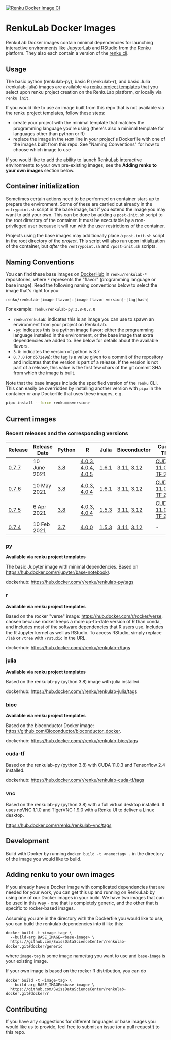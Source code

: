 [![Renku Docker Image CI](https://github.com/SwissDataScienceCenter/renkulab-docker/workflows/Renku%20Docker%20Image%20CI/badge.svg)](https://github.com/SwissDataScienceCenter/renkulab-docker/actions?query=workflow%3A%22Renku+Docker+Image+CI%22)

# RenkuLab Docker Images

RenkuLab Docker images contain minimal dependencies for launching interactive
environments like JupyterLab and RStudio from the Renku platform. They also each
contain a version of the [renku cli](https://github.com/SwissDataScienceCenter/renku-python).

## Usage

The basic python (renkulab-py), basic R (renkulab-r), and basic Julia (renkulab-julia)
images are available via
[renku project templates](https://github.com/SwissDataScienceCenter/renku-project-template)
that you select upon renku project creation on the RenkuLab platform, or locally
via `renku init`.

If you would like to use an image built from this repo that is
not available via the renku project templates, follow these steps:

* create your project with the minimal template that matches the programming
  language you're using (there's also a minimal template for languages other than
  python or R)
* replace the image in the `FROM` line in your project's Dockerfile with one of
  the images built from this repo. See "Naming Conventions" for how to choose
  which image to use

If you would like to add the ability to launch RenkuLab interactive environments
to your own pre-existing images, see the **Adding renku to your own images** section
below.


## Container initialization

Sometimes certain actions need to be performed on container start-up to prepare
the environment. Some of these are carried out already in the `entrypoint.sh`
script in the base image, but if you extend the image you may want to add your
own. This can be done by adding a `post-init.sh` script to the root directory of
the container. It must be executable by a non-privileged user because it will
run with the user restrictions of the container.

Projects using the base images may additionally place a `post-init.sh` script in
the root directory of the _project_. This script will also run upon initialization
of the container, but _after_ the `/entrypoint.sh` and `/post-init.sh` scripts.


## Naming Conventions

You can find these base images on
[DockerHub](https://hub.docker.com/search?q=renku%2Frenkulab-&type=image) in
`renku/renkulab-*` repositories, where `*` represents the "flavor" (programming
language or base image). Read the following naming conventions below to select
the image that's right for you:

`renku/renkulab-[image flavor]:[image flavor version]-[tag|hash]`

For example:
`renku/renkulab-py:3.8-0.7.0`

* `renku/renkulab`: indicates this is an image you can use to spawn an environment
  from your project on RenkuLab.
* `-py`: indicates this is a python image flavor; either the programming language
  installed in the environment, or the base image that extra dependencies are added to.
  See below for details about the available flavors.
* `3.8`: indicates the version of python is 3.7
* `0.7.0` (or `d572e9a`): the tag is a value given to a commit of the repository
  and indicates that the version is part of a release. If the version is not part of
  a release, this value is the first few chars of the git commit SHA from which the
  image is built.

Note that the base images include the specified version of the `renku` CLI.
This can easily be overridden by installing another version with `pipx` in the container
or any Dockerfile that uses these images, e.g.

```bash
pipx install --force renku==<version>
```

## Current images

### Recent releases and the corresponding versions

| Release | Release Date | Python | R            | Julia | Bioconductor | Cuda TF |
|---------|--------------|--------|--------------|-------|--------------|---------|
| [0.7.7](https://github.com/SwissDataScienceCenter/renkulab-docker/releases/tag/0.7.7) | 10 June 2021 | [3.8](https://hub.docker.com/r/renku/renkulab-py/tags?page=1&ordering=last_updated&name=0.7.7)    | [4.0.3](https://hub.docker.com/r/renku/renkulab-r/tags?page=1&ordering=last_updated&name=4.0.3-0.7.7), [4.0.4](https://hub.docker.com/r/renku/renkulab-r/tags?page=1&ordering=last_updated&name=4.0.4-0.7.7), [4.0.5](https://hub.docker.com/r/renku/renkulab-r/tags?page=1&ordering=last_updated&name=4.0.5-0.7.7) | [1.6.1](https://hub.docker.com/r/renku/renkulab-julia/tags?page=1&ordering=last_updated&name=1.6.1-0.7.7) | [3.11](https://hub.docker.com/r/renku/renkulab-bioc/tags?page=1&ordering=last_updated&name=RELEASE_3_11-0.7.7), [3.12](https://hub.docker.com/r/renku/renkulab-bioc/tags?page=1&ordering=last_updated&name=RELEASE_3_12-0.7.7)   |  [CUDA 11.0.3, TF 2.4](https://hub.docker.com/r/renku/renkulab-cuda-tf/tags?page=1&ordering=last_updated&name=0.7.7)                 |
| [0.7.6](https://github.com/SwissDataScienceCenter/renkulab-docker/releases/tag/0.7.6) | 10 May 2021 | [3.8](https://hub.docker.com/r/renku/renkulab-py/tags?page=1&ordering=last_updated&name=0.7.6)    | [4.0.3](https://hub.docker.com/r/renku/renkulab-r/tags?page=1&ordering=last_updated&name=4.0.3-0.7.6), [4.0.4](https://hub.docker.com/r/renku/renkulab-r/tags?page=1&ordering=last_updated&name=4.0.4-0.7.6) | [1.6.1](https://hub.docker.com/r/renku/renkulab-julia/tags?page=1&ordering=last_updated&name=1.6.1-0.7.6) | [3.11](https://hub.docker.com/r/renku/renkulab-bioc/tags?page=1&ordering=last_updated&name=RELEASE_3_11-0.7.6), [3.12](https://hub.docker.com/r/renku/renkulab-bioc/tags?page=1&ordering=last_updated&name=RELEASE_3_12-0.7.6)   |  [CUDA 11.0.3, TF 2.4](https://hub.docker.com/r/renku/renkulab-cuda-tf/tags?page=1&ordering=last_updated&name=0.7.6)                 |
| [0.7.5](https://github.com/SwissDataScienceCenter/renkulab-docker/releases/tag/0.7.5) | 6 Apr 2021  | [3.8](https://hub.docker.com/r/renku/renkulab-py/tags?page=1&ordering=last_updated&name=0.7.5)    | [4.0.3](https://hub.docker.com/r/renku/renkulab-r/tags?page=1&ordering=last_updated&name=4.0.3-0.7.5), [4.0.4](https://hub.docker.com/r/renku/renkulab-r/tags?page=1&ordering=last_updated&name=4.0.4-0.7.5) | [1.5.3](https://hub.docker.com/r/renku/renkulab-julia/tags?page=1&ordering=last_updated&name=1.5.3-0.7.5) | [3.11](https://hub.docker.com/r/renku/renkulab-bioc/tags?page=1&ordering=last_updated&name=RELEASE_3_11-0.7.5), [3.12](https://hub.docker.com/r/renku/renkulab-bioc/tags?page=1&ordering=last_updated&name=RELEASE_3_12-0.7.5)   | [CUDA 11.0.3, TF 2.4](https://hub.docker.com/r/renku/renkulab-cuda-tf/tags?page=1&ordering=last_updated&name=0.7.5)    |
| [0.7.4](https://github.com/SwissDataScienceCenter/renkulab-docker/releases/tag/0.7.4) | 10 Feb 2021 | [3.7](https://hub.docker.com/r/renku/renkulab-py/tags?page=1&ordering=last_updated&name=0.7.4)    | [4.0.0](https://hub.docker.com/r/renku/renkulab-r/tags?page=1&ordering=last_updated&name=4.0.0-0.7.4)        | [1.5.3](https://hub.docker.com/r/renku/renkulab-julia/tags?page=1&ordering=last_updated&name=1.5.3-0.7.4) | [3.11](https://hub.docker.com/r/renku/renkulab-bioc/tags?page=1&ordering=last_updated&name=RELEASE_3_11-0.7.4), [3.12](https://hub.docker.com/r/renku/renkulab-bioc/tags?page=1&ordering=last_updated&name=RELEASE_3_12-0.7.4)   | -      |

### py

**Available via renku project templates**

The basic Jupyter image with minimal dependencies. Based on https://hub.docker.com/r/jupyter/base-notebook/.

dockerhub: https://hub.docker.com/r/renku/renkulab-py/tags

### r

**Available via renku project templates**

Based on the rocker "verse" image: https://hub.docker.com/r/rocker/verse,
chosen because rocker keeps a more up-to-date version of R than conda,
and includes most of the software dependencies that R users use.
Includes the R Jupyter kernel as well as RStudio. To access RStudio,
simply replace `/lab` or `/tree` with `/rstudio` in the URL.

dockerhub: https://hub.docker.com/r/renku/renkulab-r/tags

### julia

**Available via renku project templates**

Based on the renkulab-py (python 3.8) image with julia installed.

dockerhub: https://hub.docker.com/r/renku/renkulab-julia/tags

### bioc

**Available via renku project templates**

Based on the bioconductor Docker image: https://github.com/Bioconductor/bioconductor_docker.

dockerhub: https://hub.docker.com/r/renku/renkulab-bioc/tags

### cuda-tf

Based on the renkulab-py (python 3.8) with CUDA 11.0.3 and Tensorflow 2.4 installed.

dockerhub: https://hub.docker.com/r/renku/renkulab-cuda-tf/tags

### vnc

Based on the renkulab-py (python 3.8) with a full virtual desktop installed.
It uses noVNC 1.1.0 and TigerVNC 1.9.0 with a Renku UI to deliver a Linux desktop.

https://hub.docker.com/r/renku/renkulab-vnc/tags

## Development

Build with Docker by running `docker build -t <name:tag> .` in the directory
of the image you would like to build.

## Adding renku to your own images

If you already have a Docker image with complicated dependencies that are needed
for your work, you can get this up and running on RenkuLab by using one of our
Docker images in your build. We have two images that can be used in this way -
one that is completely generic, and the other that is specific to rocker-based
images.

Assuming you are in the directory with the Dockerfile you would like to use, you
can build the renkulab dependencies into it like this:

```
docker build -t <image-tag> \
  --build-arg BASE_IMAGE=<base-image> \
  https://github.com/SwissDataScienceCenter/renkulab-docker.git#docker/generic
```

where `image-tag` is some image name/tag you want to use and `base-image` is
your existing image.

If your own image is based on the rocker R distribution, you can do

```
docker build -t <image-tag> \
  --build-arg BASE_IMAGE=<base-image> \
  https://github.com/SwissDataScienceCenter/renkulab-docker.git#docker/r
```

## Contributing

If you have any suggestions for different languages or base images you would like
us to provide, feel free to submit an issue (or a pull request!) to this repo.
